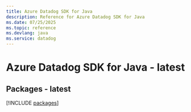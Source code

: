 ```yaml
---
title: Azure Datadog SDK for Java
description: Reference for Azure Datadog SDK for Java
ms.date: 07/25/2025
ms.topic: reference
ms.devlang: java
ms.service: datadog
---
```

# Azure Datadog SDK for Java - latest
## Packages - latest
[!INCLUDE [packages](datadog-index.md)]